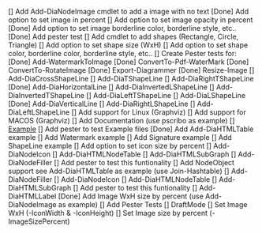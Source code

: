[] Add Add-DiaNodeImage cmdlet to add a image with no text
    [Done] Add option to set image in percent
    [] Add option to set image opacity in percent
    [Done] Add option to set image borderline color, borderline style, etc..
    [Done] Add pester test
[] Add cmdlet to add shapes (Rectangle, Circle, Triangle)
    [] Add option to set shape size (WxH)
    [] Add option to set shape color, borderline color, borderline style, etc..
[] Create Pester tests for:
    [Done] Add-WatermarkToImage
    [Done] ConvertTo-Pdf-WaterMark
    [Done] ConvertTo-RotateImage
    [Done] Export-Diagrammer
    [Done] Resize-Image
    [] Add-DiaCrossShapeLine
    [] Add-DiaTShapeLine
    [] Add-DiaRightTShapeLine
    [Done] Add-DiaHorizontalLine
    [] Add-DiaInvertedLShapeLine
    [] Add-DiaInvertedTShapeLine
    [] Add-DiaLeftTShapeLine
    [] Add-DiaLShapeLine
    [Done] Add-DiaVerticalLine
    [] Add-DiaRightLShapeLine
    [] Add-DiaLeftLShapeLine
[] Add support for Linux (Graphviz)
[] Add support for MACOS (Graphviz)
[] Add Documentation (use pscribo as example)
    [] [Example](https://github.com/iainbrighton/PScribo/blob/dev/Examples/Example01.ps1)
        [] Add pester to test Example files
    [Done] Add Add-DiaHTMLTable example
    [] Add Watermark example
    [] Add Signature example
    [] Add ShapeLine example
[] Add option to set icon size by percent
    [] Add-DiaNodeIcon
    [] Add-DiaHTMLNodeTable
    [] Add-DiaHTMLSubGraph
    [] Add-DiaNodeFiller
    [] Add pester to test this funtionality
[] Add NodeObject support see Add-DiaHTMLTable as example (use Join-Hashtable)
    [] Add-DiaNodeFiller
    [] Add-DiaNodeIcon
    [] Add-DiaHTMLNodeTable
    [] Add-DiaHTMLSubGraph
    [] Add pester to test this funtionality
[] Add-DiaHTMLLabel
    [Done] Add Image WxH size by percent (use Add-DiaNodeImage as example)
    [] Add Pester Tests
        [] DraftMode
        [] Set Image WxH (-IconWidth & -IconHeight)
        [] Set Image size by percent (-ImageSizePercent)